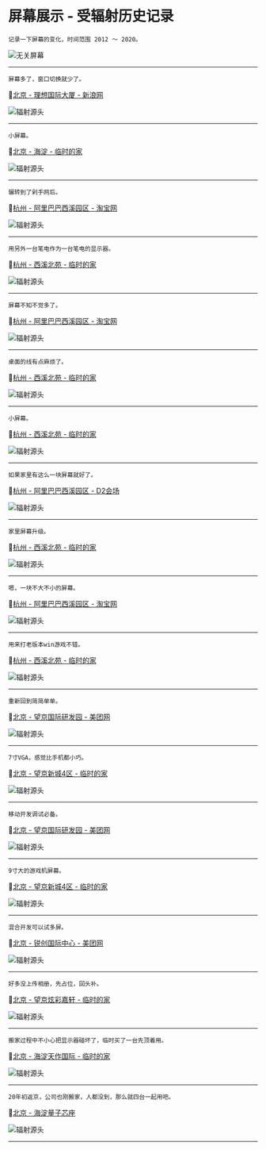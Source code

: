 # 屏幕展示 - 受辐射历史记录

    记录一下屏幕的变化，时间范围 2012 ～ 2020。

![无关屏幕](./assets/devices/display-0.jpg)

---

    屏幕多了，窗口切换就少了。

📍[北京 - 理想国际大厦 - 新浪网](http://weibo.com/1220149481/A77C7caD1)

![辐射源头](./assets/devices/display-1.jpg)

---

    小屏幕。

📍[北京 - 海淀 - 临时的家](http://weibo.com/1220149481/AtQHR3c7x)

![辐射源头](./assets/devices/display-1-2.jpg)

---

    辗转到了剁手网后。

📍[杭州 - 阿里巴巴西溪园区 - 淘宝网](http://weibo.com/1220149481/AzUoFgvXG)

![辐射源头](./assets/devices/display-2.jpg)

---

    用另外一台笔电作为一台笔电的显示器。

📍[杭州 - 西溪北苑 - 临时的家](http://weibo.com/1220149481/B53AoaFT8)

![辐射源头](./assets/devices/display-3.jpg)

---

    屏幕不知不觉多了。

📍[杭州 - 阿里巴巴西溪园区 - 淘宝网](http://weibo.com/1220149481/B7M6MzOMu)

![辐射源头](./assets/devices/display-4.jpg)

---

    桌面的线有点麻烦了。

📍[杭州 - 西溪北苑 - 临时的家](http://weibo.com/1220149481/B9aqBzmIb)

![辐射源头](./assets/devices/display-5.jpg)

---

    小屏幕。

📍[杭州 - 西溪北苑 - 临时的家](http://weibo.com/1220149481/BnVq23imb)

![辐射源头](./assets/devices/display-6.jpg)

---

    如果家里有这么一块屏幕就好了。

📍[杭州 - 阿里巴巴西溪园区 - D2会场](http://weibo.com/1220149481/Bt37ertHZ)

![辐射源头](./assets/devices/display-7.jpg)

---

    家里屏幕升级。

📍[杭州 - 西溪北苑 - 临时的家](http://weibo.com/1220149481/Bw8942nDm)

![辐射源头](./assets/devices/display-8.jpg)

---

    嗯，一块不大不小的屏幕。

📍[杭州 - 阿里巴巴西溪园区 - 淘宝网](http://weibo.com/1220149481/BEsn98nFc)

![辐射源头](./assets/devices/display-9.jpg)

---

    用来打老版本win游戏不错。

📍[杭州 - 西溪北苑 - 临时的家](http://weibo.com/1220149481/C2ioDmEDl)

![辐射源头](./assets/devices/display-9-2.jpg)

---

    重新回到简简单单。

📍[北京 - 望京国际研发园 - 美团网](http://weibo.com/1220149481/Chl3MgM7G)

![辐射源头](./assets/devices/display-10.jpg)

---

    7寸VGA，感觉比手机都小巧。

📍[北京 - 望京新城4区 - 临时的家](http://weibo.com/1220149481/CnK6o59Zj)

![辐射源头](./assets/devices/display-11.jpg)

---

    移动开发调试必备。

📍[北京 - 望京国际研发园 - 美团网](http://weibo.com/1220149481/CplTAmjxS)

![辐射源头](./assets/devices/display-12.jpg)

---

    9寸大的游戏机屏幕。

📍[北京 - 望京新城4区 - 临时的家](http://weibo.com/1220149481/D03DtFCMc)

![辐射源头](./assets/devices/display-13.jpg)

---

    混合开发可以试多屏。

📍[北京 - 锐创国际中心 - 美团网](http://weibo.com/1220149481/DmA3EgL1J)

![辐射源头](./assets/devices/display-14.jpg)

---

    好多没上传相册，先占位，回头补。

📍[北京 - 望京炫彩嘉轩 - 临时的家](#)

![辐射源头](./assets/devices/lg-34um68-p.jpg)

---

    搬家过程中不小心把显示器碰坏了，临时买了一台先顶着用。

📍[北京 - 海淀天作国际 - 临时的家](#)

![辐射源头](./assets/devices/display-hkc-34.jpg)

---

    20年初返京，公司也刚搬家，人都没到，那么就四台一起用吧。

📍[北京 - 海淀量子芯座](#)

![辐射源头](./assets/devices/display-16.jpg)

---
